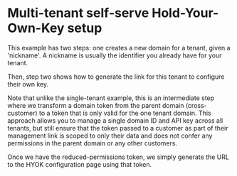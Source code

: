 # Multi-tenant self-serve Hold-Your-Own-Key setup

This example has two steps: one creates a new domain for a tenant, given a 'nickname'. 
A nickname is usually the identifier you already have for your tenant.

Then, step two shows how to generate the link for this tenant to configure their own key.

Note that unlike the single-tenant example, this is an intermediate step where we transform
a domain token from the parent domain (cross-customer) to a token that is only valid for 
the one tenant domain. This approach allows you to manage a single domain ID and API key 
across all tenants, but still ensure that the token passed to a customer as part of their
management link is scoped to only their data and does not confer any permissions in the 
parent domain or any other customers.

Once we have the reduced-permissions token, we simply generate the URL to the HYOK configuration
page using that token.